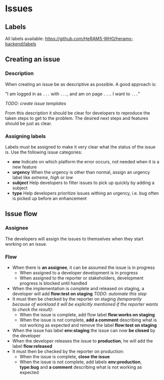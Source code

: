 # Issues

## Labels
All labels available: https://github.com/HeRAMS-WHO/herams-backend/labels

## Creating an issue
### Description
When creating an issue be as descriptive as possible. A good approach is:

"I am logged in as `...` with `...`, and am on page `...`. I want to `...`"

_TODO: create issue templates_

From this description it should be clear for developers to reproduce the taken steps to get to the problem.
The desired next steps and features should be just as clear.

### Assigning labels
Labels must be assigned to make it very clear what the status of the issue is. Use the following issue categories:
* **env** Indicate on which platform the error occurs, not needed when it is a new feature  
* **urgency** When the urgency is other than normal, assign an urgency label like _extreme_, _high_ or _low_
* **subject** Help developers to filter issues to pick up quickly by adding a subject
* **type** Help developers prioritize issues withing an urgency, i.e. bug often is picked up before an enhancement

## Issue flow
### Assignee
The developers will assign the issues to themselves when they start working on an issue.

### Flow
* When there is **an assignee**, it can be assumed the issue is in progress
    * When assigned to a developer development is in progress
    * When assigned to the reporter or stakeholders, development progress is blocked until handled
* When the implementation is complete and released on staging, a developer will add **flow:test on staging**
_TODO: automate this step_
* It must then be checked by the reporter on staging _(temporarily because of workload it will be explicitly mentioned if the reporter wants to check the result)_:
    * When the issue is complete, add flow label **flow:works on staging**
    * When the issue is not complete, **add a comment** describing what is not working as expected and remove the label **flow:test on staging**
* When the issue has label **env:staging** the issue can now **be closed** by the developer
* When the developer releases the issue to **production**, he will add the label **flow:released**
* It must then be checked by the reporter on production:
    * When the issue is complete, **close the issue**
    * When the issue is not complete, add labels **env:production**, **type:bug** and **a comment** describing what is not working as expected  

